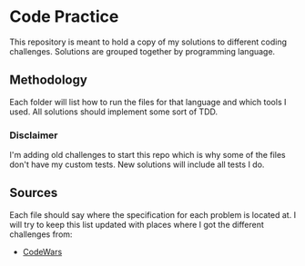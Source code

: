 # Code Practice
This repository is meant to hold a copy of my solutions to different coding challenges. Solutions are grouped together by programming language.

## Methodology
Each folder will list how to run the files for that language and which tools I used. All solutions should implement some sort of TDD.

### Disclaimer
I'm adding old challenges to start this repo which is why some of the files don't have my custom tests. New solutions will include all tests I do.

## Sources
Each file should say where the specification for each problem is located at. I will try to keep this list updated with places where I got the different challenges from:
- [CodeWars](https://www.codewars.com/)
